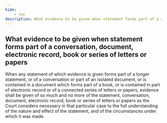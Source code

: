 ```yaml
---
hide:
    - toc
description: What evidence to be given when statement forms part of a conversation, document, electronic record, book or series of letters or papers
---
```


## What evidence to be given when statement forms part of a conversation, document, electronic record, book or series of letters or papers

When any statement of which evidence is given forms part of a longer statement, or of a conversation or part of an isolated document, or is contained in a document which forms part of a book, or is contained in part of electronic record or of a connected series of letters or papers, evidence shall be given of so much and no more of the statement, conversation, document, electronic record, book or series of letters or papers as the Court considers necessary in that particular case to the full understanding of the nature and effect of the statement, and of the circumstances under which it was made.
